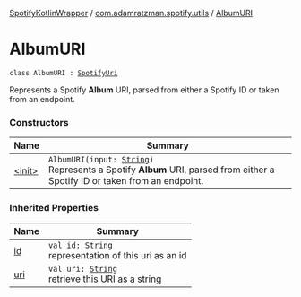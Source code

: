 [SpotifyKotlinWrapper](../../index.md) / [com.adamratzman.spotify.utils](../index.md) / [AlbumURI](./index.md)

# AlbumURI

`class AlbumURI : `[`SpotifyUri`](../-spotify-uri/index.md)

Represents a Spotify **Album** URI, parsed from either a Spotify ID or taken from an endpoint.

### Constructors

| Name | Summary |
|---|---|
| [&lt;init&gt;](-init-.md) | `AlbumURI(input: `[`String`](https://kotlinlang.org/api/latest/jvm/stdlib/kotlin/-string/index.html)`)`<br>Represents a Spotify **Album** URI, parsed from either a Spotify ID or taken from an endpoint. |

### Inherited Properties

| Name | Summary |
|---|---|
| [id](../-spotify-uri/id.md) | `val id: `[`String`](https://kotlinlang.org/api/latest/jvm/stdlib/kotlin/-string/index.html)<br>representation of this uri as an id |
| [uri](../-spotify-uri/uri.md) | `val uri: `[`String`](https://kotlinlang.org/api/latest/jvm/stdlib/kotlin/-string/index.html)<br>retrieve this URI as a string |
